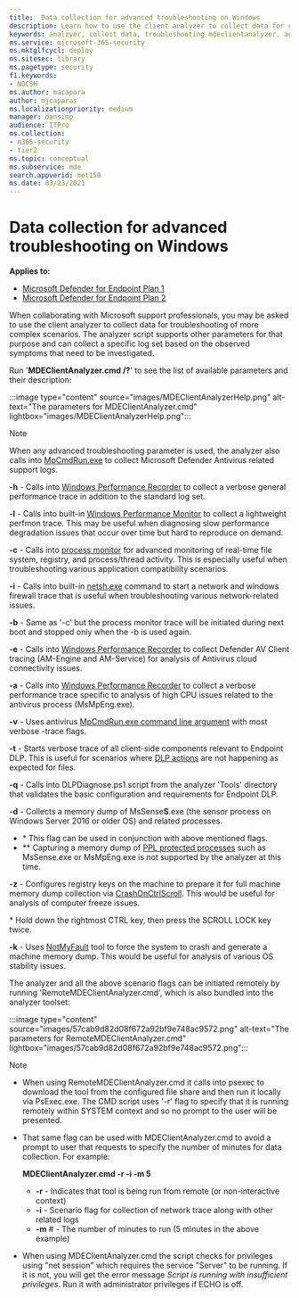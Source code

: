 ```yaml
---
title:  Data collection for advanced troubleshooting on Windows
description: Learn how to use the client analyzer to collect data for complex troubleshooting scenarios
keywords: analzyer, collect data, troubleshooting mdeclientanalyzer, advanced troubleshooting
ms.service: microsoft-365-security
ms.mktglfcycl: deploy
ms.sitesec: library
ms.pagetype: security
f1.keywords:
- NOCSH
ms.author: macapara
author: mjcaparas
ms.localizationpriority: medium
manager: dansimp
audience: ITPro
ms.collection: 
- m365-security
- tier2
ms.topic: conceptual
ms.subservice: mde
search.appverid: met150
ms.date: 03/23/2021
---
```


# Data collection for advanced troubleshooting on Windows

**Applies to:**
- [Microsoft Defender for Endpoint Plan 1](https://go.microsoft.com/fwlink/p/?linkid=2154037)
- [Microsoft Defender for Endpoint Plan 2](https://go.microsoft.com/fwlink/p/?linkid=2154037)

When collaborating with Microsoft support professionals, you may be asked to use the client analyzer to collect data for troubleshooting of more complex scenarios. The analyzer script supports other parameters for that purpose and can collect a specific log set based on the observed symptoms that need to be investigated.

Run '**MDEClientAnalyzer.cmd /?**' to see the list of available parameters and their description:

:::image type="content" source="images/MDEClientAnalyzerHelp.png" alt-text="The parameters for MDEClientAnalyzer.cmd" lightbox="images/MDEClientAnalyzerHelp.png":::

> [!NOTE]
> When any advanced troubleshooting parameter is used, the analyzer also calls into [MpCmdRun.exe](/microsoft-365/security/defender-endpoint/command-line-arguments-microsoft-defender-antivirus) to collect Microsoft Defender Antivirus related support logs.

**-h** - Calls into [Windows Performance Recorder](/windows-hardware/test/wpt/wpr-command-line-options) to collect a verbose general performance trace in addition to the standard log set.

**-l** - Calls into built-in [Windows Performance Monitor](/windows-server/remote/remote-desktop-services/rds-rdsh-performance-counters) to collect a lightweight perfmon trace. This may be useful when diagnosing slow performance degradation issues that occur over time but hard to reproduce on demand.

**-c** - Calls into [process monitor](/sysinternals/downloads/procmon) for advanced monitoring of real-time file system, registry, and process/thread activity. This is especially useful when troubleshooting various application compatibility scenarios.

**-i** - Calls into built-in [netsh.exe](/windows/win32/winsock/netsh-exe) command to start a network and windows firewall trace that is useful when troubleshooting various network-related issues.

**-b** - Same as '-c' but the process monitor trace will be initiated during next boot and stopped only when the -b is used again.

**-e** - Calls into [Windows Performance Recorder](/windows-hardware/test/wpt/wpr-command-line-options) to collect Defender AV Client tracing (AM-Engine and AM-Service) for analysis of Antivirus cloud connectivity issues.

**-a** - Calls into [Windows Performance Recorder](/windows-hardware/test/wpt/wpr-command-line-options) to collect a verbose performance trace specific to analysis of high CPU issues related to the antivirus process (MsMpEng.exe).

**-v** - Uses antivirus [MpCmdRun.exe command line argument](/windows/security/threat-protection/microsoft-defender-antivirus/command-line-arguments-microsoft-defender-antivirus) with most verbose -trace flags.

**-t** - Starts verbose trace of all client-side components relevant to Endpoint DLP. This is useful for scenarios where [DLP actions](/microsoft-365/compliance/endpoint-dlp-learn-about#endpoint-activities-you-can-monitor-and-take-action-on) are not happening as expected for files.

**-q** - Calls into DLPDiagnose.ps1 script from the analyzer 'Tools' directory that validates the basic configuration and requirements for Endpoint DLP.

**-d** - Collects a memory dump of MsSense**S**.exe (the sensor process on Windows Server 2016 or older OS) and related processes.

- \* This flag can be used in conjunction with above mentioned flags.
- \*\* Capturing a memory dump of [PPL protected processes](/windows-hardware/drivers/install/early-launch-antimalware) such as MsSense.exe or MsMpEng.exe is not supported by the analyzer at this time.

**-z** - Configures registry keys on the machine to prepare it for full machine memory dump collection via [CrashOnCtrlScroll](/windows-hardware/drivers/debugger/forcing-a-system-crash-from-the-keyboard). This would be useful for analysis of computer freeze issues.

\* Hold down the rightmost CTRL key, then press the SCROLL LOCK key twice.

**-k** - Uses [NotMyFault](/sysinternals/downloads/notmyfault) tool to force the system to crash and generate a machine memory dump. This would be useful for analysis of various OS stability issues.

The analyzer and all the above scenario flags can be initiated remotely by running 'RemoteMDEClientAnalyzer.cmd', which is also bundled into the analyzer toolset:

:::image type="content" source="images/57cab9d82d08f672a92bf9e748ac9572.png" alt-text="The parameters for RemoteMDEClientAnalyzer.cmd" lightbox="images/57cab9d82d08f672a92bf9e748ac9572.png":::

> [!NOTE]
>
> - When using RemoteMDEClientAnalyzer.cmd it calls into psexec to download the tool from the configured file share and then run it locally via PsExec.exe.
    The CMD script uses '-r' flag to specify that it is running remotely within SYSTEM context and so no prompt to the user will be presented.
> - That same flag can be used with MDEClientAnalyzer.cmd to avoid a prompt to user that requests to specify the number of minutes for data collection. For example:
>
>    **MDEClientAnalyzer.cmd -r -i -m 5**
>
>   - **-r** - Indicates that tool is being run from remote (or non-interactive context)
>   - **-i** - Scenario flag for collection of network trace along with other related logs
>   - **-m** \# - The number of minutes to run (5 minutes in the above example)
>   
>  - When using MDEClientAnalyzer.cmd the script checks for privileges using "net session" which requires the service "Server" to be running. If it is not, you will get the error message _Script is running with insufficient privileges_. Run it with administrator privileges if ECHO is off.
